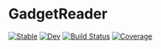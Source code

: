 # GadgetReader

[![Stable](https://img.shields.io/badge/docs-stable-blue.svg)](https://lucasvalenzuela.github.io/GadgetReader.jl/stable)
[![Dev](https://img.shields.io/badge/docs-dev-blue.svg)](https://lucasvalenzuela.github.io/GadgetReader.jl/dev)
[![Build Status](https://github.com/lucasvalenzuela/GadgetReader.jl/workflows/CI/badge.svg)](https://github.com/lucasvalenzuela/GadgetReader.jl/actions)
[![Coverage](https://codecov.io/gh/lucasvalenzuela/GadgetReader.jl/branch/master/graph/badge.svg)](https://codecov.io/gh/lucasvalenzuela/GadgetReader.jl)
